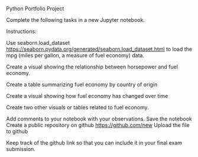 

Python Portfolio Project

Complete the following tasks in a new Jupyter notebook.

Instructions:

Use seaborn.load_dataset https://seaborn.pydata.org/generated/seaborn.load_dataset.html to load the mpg (miles per gallon, a measure of fuel economy) data. 

Create a visual showing the relationship between horsepower and fuel economy.

Create a table summarizing fuel economy by country of origin

Create a visual showing how fuel economy has changed over time

Create two other visuals or tables related to fuel economy.

Add comments to your notebook with your observations.
Save the notebook
Create a public repository on github https://github.com/new
Upload the file to github

Keep track of the github link so that you can include it in your final exam submission.

    
        